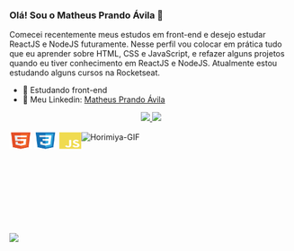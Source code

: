 ### Olá! Sou o Matheus Prando Ávila 👋
Comecei recentemente meus estudos em front-end e desejo estudar ReactJS e NodeJS futuramente. Nesse perfil vou colocar em prática tudo que eu aprender sobre HTML, CSS e JavaScript, e refazer alguns projetos quando eu tiver conhecimento em ReactJS e NodeJS. Atualmente estou estudando alguns cursos na Rocketseat.
* 📖 Estudando front-end
* 💎 Meu Linkedin: <a href="https://www.linkedin.com/in/matheuspa01/"> Matheus Prando Ávila </a>

<div align="center">
  <a href="https://github.com/matheusPA01">
  <img height="150em" src="https://github-readme-stats.vercel.app/api?username=matheusPA01&show_icons=true&theme=dark&include_all_commits=true&count_private=true"/>
  <img height="150em" src="https://github-readme-stats.vercel.app/api/top-langs/?username=matheusPA01&layout=compact&langs_count=7&theme=dark"/>
</div>

<div style="display: inline-block"> <br>
  <img align="center" alt="Matheus-HTML" height="30" width="40" src="https://raw.githubusercontent.com/devicons/devicon/master/icons/html5/html5-original.svg">
  <img align="center" alt="Matheus-CSS" height="30" width="40" src="https://raw.githubusercontent.com/devicons/devicon/master/icons/css3/css3-original.svg">
  <img align="center" alt="Matheus-JS" height="30" width="40" src="https://raw.githubusercontent.com/devicons/devicon/master/icons/javascript/javascript-plain.svg">
  <img align="right" alt="Horimiya-GIF" height="150"       src="https://cdn.discordapp.com/attachments/954719466011369522/959931624596848740/tumblr_73989d50fb84ac9f6518cef28bb81209_d6d52ffb_540.gif">
</div>
  
##

<div>
  <a href="https://www.linkedin.com/in/matheuspa01/"><img src="https://img.shields.io/badge/-LinkedIn-%230077B5?style=for-the-badge&logo=linkedin&logoColor=white" target="_blank"></a> 
</div>
